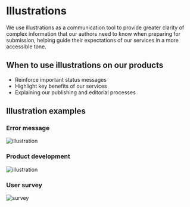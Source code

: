 # Illustrations

We use illustrations as a communication tool to provide greater clarity of complex information that our authors need to know when preparing for submission, helping guide their expectations of our services in a more accessible tone.


## When to use illustrations on our products
* Reinforce important status messages
* Highlight key benefits of our services
* Explaining our publishing and editorial processes

## Illustration examples



### Error message

![illustration](https://user-images.githubusercontent.com/15365576/165169816-19056691-2eb5-4756-ad83-5255ea9901ee.svg)

### Product development

![illustration](https://user-images.githubusercontent.com/15365576/165169862-5d3fcb12-0e5f-4997-8449-081caf5f1ba8.svg)

### User survey

![survey](https://user-images.githubusercontent.com/15365576/165169896-448955f9-e35f-43d0-8476-c13b2c115583.svg)
